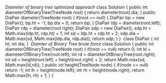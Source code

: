*Diameter of binary tree optimized approach*
class Solution {
public int diameterOfBinaryTree(TreeNode root) {
return diameter(root).dia;
}
public DiaPair diameter(TreeNode root) {
if(root == null) {
DiaPair bp = new DiaPair();
bp.ht = -1;
bp.dia = 0;
return bp;
}
DiaPair ldp = diameter(root.left);
DiaPair rdp = diameter(root.right);
DiaPair sdp = new DiaPair();
sdp.ht = Math.max(ldp.ht, rdp.ht) + 1;
int sd = ldp.ht + rdp.ht + 2;
sdp.dia = Math.max(sd, Math.max(ldp.dia, rdp.dia));
return sdp;
}
}
​
class DiaPair {
int ht;
int dia;
}
​
*Diamter of Binary Tree brute force*
class Solution {
public int diameterOfBinaryTree(TreeNode root) {
if(root == null) return 0;
int ld = diameterOfBinaryTree(root.left);
int rd = diameterOfBinaryTree(root.right);
int sd = height(root.left) + height(root.right) + 2;
return Math.max(sd, Math.max(ld,rd));
}
public int height(TreeNode node) {
if(node == null) return -1;
int lh = height(node.left);
int rh = height(node.right);
return Math.max(lh, rh) + 1;
}
}